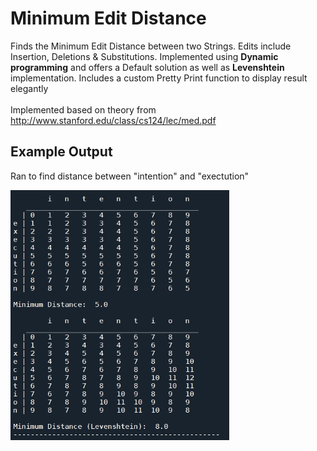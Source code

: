# Minimum Edit Distance
Finds the Minimum Edit Distance between two Strings. Edits include Insertion, Deletions &amp; Substitutions. 
Implemented using <b>Dynamic programming</b> and offers a Default solution as well as <b>Levenshtein</b> implementation. Includes a custom 
Pretty Print function to display result elegantly<br><br>
Implemented based on theory from http://www.stanford.edu/class/cs124/lec/med.pdf
## Example Output
<p>Ran to find distance between "intention" and "exectution"</p>
<img src="output.png" alt="Example output" width="350" height="400">
